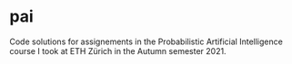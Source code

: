 # pai
Code solutions for assignements in the Probabilistic Artificial Intelligence course I took at ETH Zürich in the Autumn semester 2021.
